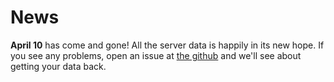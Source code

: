 # News

**April 10** has come and gone! All the server data is happily in its new hope. If you see any problems, open an issue at [the github](https://www.github.com/robertfmurdock/coupling) and we'll see about getting your data back.